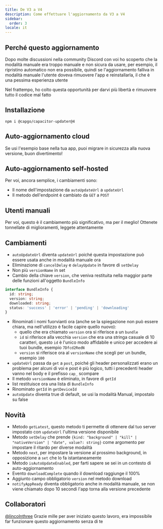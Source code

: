 ```yaml
---
title: De V3 a V4
description: Come effettuare l'aggiornamento da V3 a V4
sidebar:
  order: 3
locale: it
---
```


## Perché questo aggiornamento

Dopo molte discussioni nella community Discord con voi ho scoperto che la modalità manuale era troppo manuale e non sicura da usare, per esempio, il ripristino automatico non era possibile, quindi se l'aggiornamento falliva in modalità manuale l'utente doveva rimuovere l'app e reinstallarla, il che è una pessima esperienza utente

Nel frattempo, ho colto questa opportunità per darvi più libertà e rimuovere tutto il codice mal fatto

## Installazione

`npm i @capgo/capacitor-updater@4`

## Auto-aggiornamento cloud

Se usi l'esempio base nella tua app, puoi migrare in sicurezza alla nuova versione, buon divertimento!

## Auto-aggiornamento self-hosted

Per voi, ancora semplice, i cambiamenti sono:

* Il nome dell'impostazione da `autoUpdateUrl` a `updateUrl`
* Il metodo dell'endpoint è cambiato da `GET` a `POST`

## Utenti manuali

Per voi, questo è il cambiamento più significativo, ma per il meglio! Ottenete tonnellate di miglioramenti, leggete attentamente

## Cambiamenti

* `autoUpdateUrl` diventa `updateUrl` poiché questa impostazione può essere usata anche in modalità manuale ora
* Eliminazione di `cancelDelay` e `delayUpdate` in favore di `setDelay`
* Non più `versionName` in set
* Cambio della chiave `version`, che veniva restituita nella maggior parte delle funzioni all'oggetto `BundleInfo`

```typescript
interface BundleInfo {
  id: string;
  version: string;
  downloaded: string;
  status: 'success' | 'error' | 'pending' | 'downloading'
}
```

* Rinominati i nomi fuorvianti ora (anche se la spiegazione non può essere chiara, ma nell'utilizzo è facile capire quello nuovo):
  * quello che era chiamato `version` ora si riferisce a un `bundle`
  * `id` si riferisce alla vecchia `version` che era una stringa casuale di 10 caratteri, questo `id` è l'unico modo affidabile e unico per accedere ai tuoi bundle, esempio `7Dfcd2RedN`
  * `version` si riferisce ora al `versionName` che scegli per un bundle, esempio `100`
* `updateUrl` passa da `get` a `post`, poiché gli header personalizzati erano un problema per alcuni di voi e post è più logico, tutti i precedenti header vanno nel body e il prefisso `cap_` scompare
* Il metodo `versionName` è eliminato, in favore di `getId`
* list restituisce ora una lista di `BundleInfo`
* Rinominato `getId` in `getDeviceId`
* `autoUpdate` diventa true di default, se usi la modalità Manual, impostalo su false

## Novità

* Metodo `getLatest`, questo metodo ti permette di ottenere dal tuo server impostato con `updateUrl` l'ultima versione disponibile
* Metodo `setDelay` che prende `{kind: "background" | "kill" | "nativeVersion" | "date", value?: string}` come argomento per impostare il ritardo per diverse modalità
* Metodo `next`, per impostare la versione al prossimo background, in opposizione a `set` che lo fa istantaneamente
* Metodo `isAutoUpdateEnabled`, per farti sapere se sei in un contesto di auto-aggiornamento
* Evento `downloadComplete` quando il download raggiunge il 100%
* Aggiunto campo obbligatorio `version` nel metodo download
* `notifyAppReady` diventa obbligatorio anche in modalità manuale, se non viene chiamato dopo 10 secondi l'app torna alla versione precedente

## Collaboratori

[@lincolnthree](https://githubcom/lincolnthree/) Grazie mille per aver iniziato questo lavoro, era impossibile far funzionare questo aggiornamento senza di te